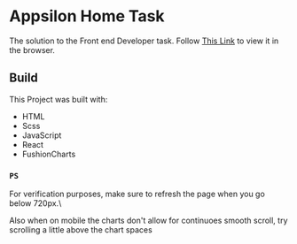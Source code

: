 # Appsilon Home Task

The solution to the Front end Developer task.
Follow [This Link](https://appsilontask.netlify.app/) to view it in the browser.

## Build

This Project was built with:

- HTML
- Scss
- JavaScript
- React
- FushionCharts


### `PS`

For verification purposes, make sure to refresh the page when you go below 720px.\

Also when on mobile the charts don't allow for continuoes smooth scroll, try scrolling a little above the chart spaces